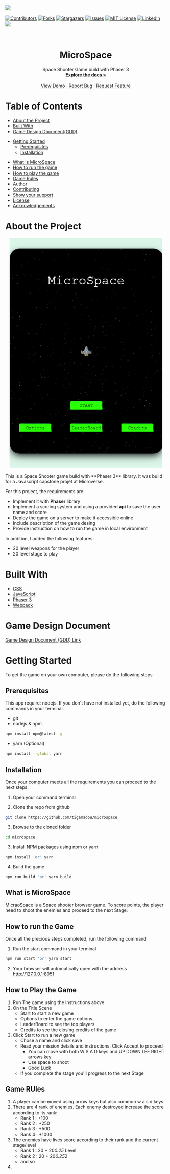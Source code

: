 ![](https://img.shields.io/badge/Microverse-blueviolet)

[![Contributors][contributors-shield]][contributors-url]
[![Forks][forks-shield]][forks-url]
[![Stargazers][stars-shield]][stars-url]
[![Issues][issues-shield]][issues-url]
[![MIT License][license-shield]][license-url]
[![LinkedIn][linkedin-shield]][linkedin-url]
![](https://github.com/tigamadou/miscrospace/workflows/Linters/badge.svg)

<!-- PROJECT LOGO -->
<br />
<p align="center">
  
  <h1 align="center">MicroSpace</h1>

  <p align="center">
    Space Shooter Game build with Phaser 3 
    <br />
    <a href="#about-the-project"><strong>Explore the docs »</strong></a>
    <br />
    <br />
    <a href="https://micr0space.herokuapp.com/" target="_blank" >View Demo</a>
    ·
    <a href="https://github.com/tigamadou/miscrospace/issues">Report Bug</a>
    ·
    <a href="https://github.com/tigamadou/miscrospace/issues">Request Feature</a>
  </p>
</p>

# Table of Contents

- [About the Project](#about-the-project)
- [Built With](#built-with)
- [Game Design Document(GDD)](#game-design-document)

* [Getting Started](#getting-started)
  * [Prerequisites](#prerequisites)
  * [Installation](#installation)
- [What is MicroSpace](#what-is-grab-fruits)
- [How to run the game](#how-to-run-the-game)
- [How to play the game](#how-to-play-the-game)
- [Game Rules](#rule-of-the-game)
- [Author](#author)
- [Contributing](#contributing)
- [Show your support](#show-your-support)
- [License](#license)
- [Acknowledgements](#acknowledgements)



# About the Project

<div align="center">

![Top Page Screenshot](./src/assets/screens/title.png)

</div>
This is a Space Shooter game build with **Phaser 3** library.
It was build for a Javascript capstone projet at Microverse.

For this project, the requirements are:

- Implement it with **Phaser** library
- Implement a scoring system and using a provided **api** to save the user name and score
- Deploy the game on a server to make it accessible online
- Include description of the game desing
- Provide instruction on how to run the game in local environment

In addition, I added the following features:

- 20 level weapons for the player
- 20 level stage to play

# Built With

- [CSS](https://en.wikipedia.org/wiki/CSS)
- [JavaScript](https://en.wikipedia.org/wiki/JavaScript)
- [Phaser 3](https://phaser.io/phaser3)
- [Webpack](https://phaser.io/phaser3)

# Game Design Document

[Game Design Document (GDD) Link](./game-design-document.md)

# Getting Started
To get the game on your own computer, please do the following steps

## Prerequisites
This app require: nodejs. If you don't have not installed yet, do the following commands in your terminal.
* git
* nodejs & npm
```sh
npm install npm@latest -g
```
* yarn (Optional)
```sh
npm install --global yarn
```

## Installation
Once your computer meets all the requirements you can proceed to the next steps.

1. Open your command terminal

2. Clone the repo from github

```sh
git clone https://github.com/tigamadou/microspace
```

3. Browse to the cloned folder
```sh
cd microspace
```

3. Install NPM packages using npm or yarn
```sh
npm install 'or' yarn 
```
4. Build the game
```sh
npm run build 'or' yarn build
```

## What is MicroSpace
MicraoSpace is a Space shooter browser game. To score points, the player need to shoot the enemies and proceed to the next Stage.

## How to run the Game
Once all the precious steps completed, run the following command
1. Run the start command in your terminal
```sh
npm run start 'or' yarn start
```
2. Your browser will automatically open with the address http://127.0.0.1:8051

## How to Play the Game
1. Run The game using the instructions above
2. On the Title Scene
    - Start to start a new game
    - Options to enter the game options
    - LeaderBoard to see the top players
    - Credits to see the closing credits of the game
4. Click Start to run a new game
    - Chose a name and click save
    - Read your mission details and instructions. Click Accept to proceed
        * You can move with both  W S A D keys and UP DOWN LEF RIGHT arrows key
        * Use space to shoot
        * Good Luck
    - If you complete the stage you'll progress to the next Stage

## Game RUles
1. A player can be moved using arrow keys but also common w a s d keys.
2. There are 4 rank of enemies. Each enemy destroyed increase the score according to its rank:
    - Rank 1 : +100
    - Rank 2 : +250
    - Rank 3 : +500
    - Rank 4 : +1000
3. The enemies have lives score according to their rank and the current stage/level
    - Rank 1 : 20 + 20*0.25* Level
    - Rank 2 : 20 + 20*0.25*2
    - and so
4. 
      




<!-- MARKDOWN LINKS & IMAGES -->
<!-- https://www.markdownguide.org/basic-syntax/#reference-style-links -->

[contributors-shield]: https://img.shields.io/github/contributors/tigamadou/miscrospace.svg?style=flat-square
[contributors-url]: https://github.com/tigamadou/miscrospace/graphs/contributors
[forks-shield]: https://img.shields.io/github/forks/tigamadou/miscrospace.svg?style=flat-square
[forks-url]: https://github.com/tigamadou/miscrospace/network/members
[stars-shield]: https://img.shields.io/github/stars/tigamadou/miscrospace.svg?style=flat-square
[stars-url]: https://github.com/tigamadou/miscrospace/stargazers
[issues-shield]: https://img.shields.io/github/issues/tigamadou/miscrospace.svg?style=flat-square
[issues-url]: https://github.com/tigamadou/miscrospace/issues
[license-shield]: https://img.shields.io/github/license/tigamadou/miscrospace.svg?style=flat-square
[license-url]: https://github.com/tigamadou/miscrospace/blob/master/LICENSE.txt
[linkedin-shield]: https://img.shields.io/badge/-LinkedIn-black.svg?style=flat-square&logo=linkedin&colorB=555
[linkedin-url]: https://linkedin.com/in/amadou-ibrahim
[product-screenshot]: images/screenshot.png
